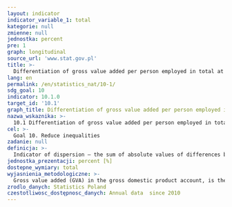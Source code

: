 ```yaml
---
layout: indicator
indicator_variable_1: total
kategorie: null
zmienne: null
jednostka: percent
pre: 1
graph: longitudinal
source_url: 'www.stat.gov.pl'
title: >-
  Differentiation of gross value added per person employed in total at voivodships level (NTS 2)
lang: en
permalink: /en/statistics_nat/10-1/
sdg_goal: 10
indicator: 10.1.0
target_id: '10.1'
graph_title: Differentiation of gross value added per person employed in total at voivodships level (NTS 2)
nazwa_wskaznika: >-
  10.1 Differentiation of gross value added per person employed in total at voivodships level (NTS 2)
cel: >-
  Goal 10. Reduce inequalities
zadanie: null
definicja: >-
  Indicator of dispersion – the sum of absolute values of differences between voivodeships and national gross value added per employed person, weighted with the share of number of employed of particular voivodeships and expressed in percentage of national gross value added per employed person in total.
jednostka_prezentacji: percent [%]
dostepne_wymiary: total
wyjasnienia_metodologiczne: >-
  Gross value added (GVA) in the gross domestic product account, is the difference between gross output and intermediate consumption. GVA indicates the input of individual producers, industries and sectors to the GDP creation. Gross value added is calculated on the basis of current ESA methodology in EU.Employment includes: employees hired on the basis of employment (labour contract, posting, appointment, election or service relation)  employers and own-account workers, i.e.:- owners, co-owners and leaseholders of private farms in agriculture (including contributing family workers),- owners and co-owners (including contributing family workers  excluding partners in companies who do not work in them) of entities conducting economic activity other than that related to private farms in agriculture,- other self-employed persons, e.g. persons practising learned professions  outworkers  agents (including contributing family workers and persons employed by agents)  members of agricultural production co-operatives (agricultural producers co-operatives and co-operatives established on their basis as well as agricultural farmers co-operatives)  clergy fulfilling priestly obligations.Data on employed persons by voivodships were grouped according to factual (constant) place of work of the employees.For computing per employed person – annual average number of employed persons was applied.
zrodlo_danych: Statistics Poland
czestotliwosc_dostępnosc_danych: Annual data  since 2010
---
```

